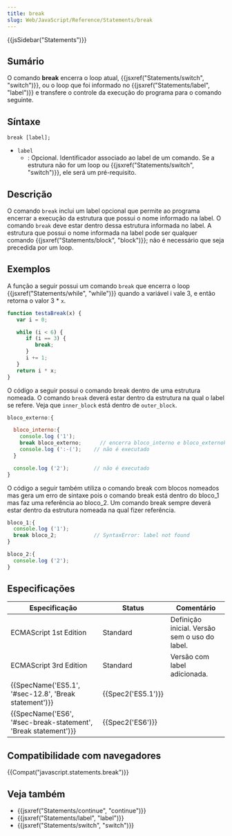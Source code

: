 ```yaml
---
title: break
slug: Web/JavaScript/Reference/Statements/break
---
```


{{jsSidebar("Statements")}}

## Sumário

O comando **break** encerra o loop atual, {{jsxref("Statements/switch", "switch")}}, ou o loop que foi informado no {{jsxref("Statements/label", "label")}} e transfere o controle da execução do programa para o comando seguinte.

## Síntaxe

```
break [label];
```

- `label`
  - : Opcional. Identificador associado ao label de um comando. Se a estrutura não for um loop ou {{jsxref("Statements/switch", "switch")}}, ele será um pré-requisito.

## Descrição

O comando `break` inclui um label opcional que permite ao programa encerrar a execução da estrutura que possui o nome informado na label. O comando `break` deve estar dentro dessa estrutura informada no label. A estrutura que possui o nome informada na label pode ser qualquer comando {{jsxref("Statements/block", "block")}}; não é necessário que seja precedida por um loop.

## Exemplos

A função a seguir possui um comando `break` que encerra o loop {{jsxref("Statements/while", "while")}} quando a variável i vale 3, e então retorna o valor 3 \* `x`.

```js
function testaBreak(x) {
   var i = 0;

   while (i < 6) {
      if (i == 3) {
         break;
      }
      i += 1;
   }
   return i * x;
}
```

O código a seguir possui o comando break dentro de uma estrutura nomeada. O comando `break` deverá estar dentro da estrutura na qual o label se refere. Veja que `inner_block` está dentro de `outer_block`.

```js
bloco_externo:{

  bloco_interno:{
    console.log ('1');
    break bloco_externo;      // encerra bloco_interno e bloco_externok
    console.log (':-(');    // não é executado
  }

  console.log ('2');        // não é executado
}
```

O código a seguir também utiliza o comando break com blocos nomeados mas gera um erro de sintaxe pois o comando break está dentro do bloco_1 mas faz uma referência ao bloco_2. Um comando break sempre deverá estar dentro da estrutura nomeada na qual fizer referência.

```js
bloco_1:{
  console.log ('1');
  break bloco_2;            // SyntaxError: label not found
}

bloco_2:{
  console.log ('2');
}
```

## Especificações

| Especificação                                                                        | Status                   | Comentário                                    |
| ------------------------------------------------------------------------------------ | ------------------------ | --------------------------------------------- |
| ECMAScript 1st Edition                                                               | Standard                 | Definição inicial. Versão sem o uso do label. |
| ECMAScript 3rd Edition                                                               | Standard                 | Versão com label adicionada.                  |
| {{SpecName('ES5.1', '#sec-12.8', 'Break statement')}}             | {{Spec2('ES5.1')}} |                                               |
| {{SpecName('ES6', '#sec-break-statement', 'Break statement')}} | {{Spec2('ES6')}}     |                                               |

## Compatibilidade com navegadores

{{Compat("javascript.statements.break")}}

## Veja também

- {{jsxref("Statements/continue", "continue")}}
- {{jsxref("Statements/label", "label")}}
- {{jsxref("Statements/switch", "switch")}}
